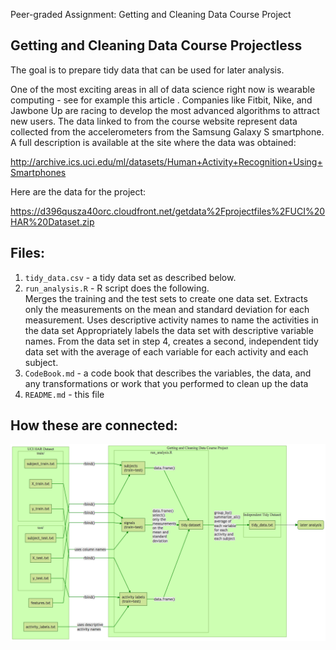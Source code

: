 Peer-graded Assignment: Getting and Cleaning Data Course Project

## Getting and Cleaning Data Course Projectless 
The goal is to prepare tidy data that can be used for later analysis. 

One of the most exciting areas in all of data science right now is wearable computing - see for example this article . Companies like Fitbit, Nike, and Jawbone Up are racing to develop the most advanced algorithms to attract new users. The data linked to from the course website represent data collected from the accelerometers from the Samsung Galaxy S smartphone. A full description is available at the site where the data was obtained:

http://archive.ics.uci.edu/ml/datasets/Human+Activity+Recognition+Using+Smartphones

Here are the data for the project:

https://d396qusza40orc.cloudfront.net/getdata%2Fprojectfiles%2FUCI%20HAR%20Dataset.zip

## Files:
1. `tidy_data.csv` - a tidy data set as described below.
2. `run_analysis.R` - R script does the following.  
Merges the training and the test sets to create one data set.
Extracts only the measurements on the mean and standard deviation for each measurement.
Uses descriptive activity names to name the activities in the data set
Appropriately labels the data set with descriptive variable names.
From the data set in step 4, creates a second, independent tidy data set with the average of each variable for each activity and each subject.
3. `CodeBook.md` - a code book that describes the variables, the data, and any transformations or work that you performed to clean up the data
4. `README.md` - this file

## How these are connected:

![](res/connect.png "Data Connection")
